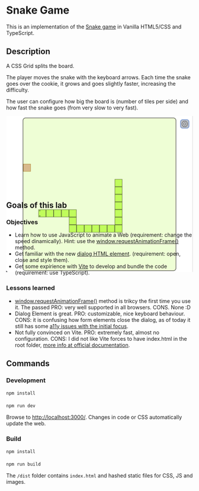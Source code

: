 # Snake Game

This is an implementation of the [Snake game](<https://en.wikipedia.org/wiki/Snake_(video_game_genre)>) in Vanilla HTML5/CSS and TypeScript.

## Description

A CSS Grid splits the board.

The player moves the snake with the keyboard arrows. Each time the snake goes over the cookie, it grows and goes slightly faster, increasing the difficulty.

The user can configure how big the board is (number of tiles per side) and how fast the snake goes (from very slow to very fast).

<div style="text-align:center; height: 200px"><img src="snake-screenshot.png" /></div>

## Goals of this lab

### Objectives

-   Learn how to use JavaScript to animate a Web (requirement: change the speed dinamically). Hint: use the [window.requestAnimationFrame()](https://developer.mozilla.org/en-US/docs/Web/API/window/requestAnimationFrame) method.
-   Get familiar with the new [dialog HTML element](https://developer.mozilla.org/en-US/docs/Web/HTML/Element/dialog). (requirement: open, close and style them).
-   Get some expirience with [Vite](https://vitejs.dev/) to develop and bundle the code (requirement: use TypeScript).

### Lessons learned

-   [window.requestAnimationFrame()](https://developer.mozilla.org/en-US/docs/Web/API/window/requestAnimationFrame) method is trikcy the first time you use it. The passed PRO: very well supported in all browsers. CONS. None :D
-   Dialog Element is great. PRO: customizable, nice keyboard behaviour. CONS: it is confusing how form elements close the dialog, as of today it still has some [a11y issues with the initial focus](https://github.com/whatwg/html/wiki/dialog--initial-focus,-a-proposal).
-   Not fully convinced on Vite. PRO: extremely fast, almost no configuration. CONS: I did not like Vite forces to have index.html in the root folder, [more info at official documentation](https://vitejs.dev/guide/#index-html-and-project-root).

## Commands

### Development

```bash
npm install

npm run dev
```

Browse to [http://localhost:3000/](http://localhost:3000/). Changes in code or CSS automatically update the web.

### Build

```bash
npm install

npm run build
```

The `/dist` folder contains `index.html` and hashed static files for CSS, JS and images.
